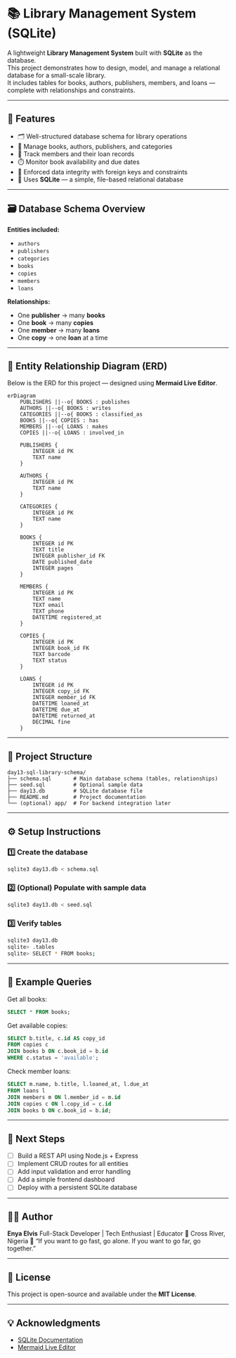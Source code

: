 
# 📚  Library Management System (SQLite)

A lightweight **Library Management System** built with **SQLite** as the database.  
This project demonstrates how to design, model, and manage a relational database for a small-scale library.  
It includes tables for books, authors, publishers, members, and loans — complete with relationships and constraints.

---

## 🧩 Features

- 🗂️ Well-structured database schema for library operations  
- 📘 Manage books, authors, publishers, and categories  
- 👥 Track members and their loan records  
- ⏱️ Monitor book availability and due dates  
- 🔐 Enforced data integrity with foreign keys and constraints  
- 💾 Uses **SQLite** — a simple, file-based relational database  

---

## 🗃️ Database Schema Overview

**Entities included:**

- `authors`  
- `publishers`  
- `categories`  
- `books`  
- `copies`  
- `members`  
- `loans`  

**Relationships:**

- One **publisher** → many **books**  
- One **book** → many **copies**  
- One **member** → many **loans**  
- One **copy** → one **loan** at a time  

---

## 🧭 Entity Relationship Diagram (ERD)

Below is the ERD for this project — designed using **Mermaid Live Editor**.

```mermaid
erDiagram
    PUBLISHERS ||--o{ BOOKS : publishes
    AUTHORS ||--o{ BOOKS : writes
    CATEGORIES ||--o{ BOOKS : classified_as
    BOOKS ||--o{ COPIES : has
    MEMBERS ||--o{ LOANS : makes
    COPIES ||--o{ LOANS : involved_in

    PUBLISHERS {
        INTEGER id PK
        TEXT name
    }

    AUTHORS {
        INTEGER id PK
        TEXT name
    }

    CATEGORIES {
        INTEGER id PK
        TEXT name
    }

    BOOKS {
        INTEGER id PK
        TEXT title
        INTEGER publisher_id FK
        DATE published_date
        INTEGER pages
    }

    MEMBERS {
        INTEGER id PK
        TEXT name
        TEXT email
        TEXT phone
        DATETIME registered_at
    }

    COPIES {
        INTEGER id PK
        INTEGER book_id FK
        TEXT barcode
        TEXT status
    }

    LOANS {
        INTEGER id PK
        INTEGER copy_id FK
        INTEGER member_id FK
        DATETIME loaned_at
        DATETIME due_at
        DATETIME returned_at
        DECIMAL fine
    }
````

---

## 🧱 Project Structure

```
day13-sql-library-schema/
├── schema.sql       # Main database schema (tables, relationships)
├── seed.sql         # Optional sample data
├── day13.db         # SQLite database file
├── README.md        # Project documentation
└── (optional) app/  # For backend integration later
```

---

## ⚙️ Setup Instructions

### 1️⃣ Create the database

```bash
sqlite3 day13.db < schema.sql
```

### 2️⃣ (Optional) Populate with sample data

```bash
sqlite3 day13.db < seed.sql
```

### 3️⃣ Verify tables

```bash
sqlite3 day13.db
sqlite> .tables
sqlite> SELECT * FROM books;
```

---

## 🧠 Example Queries

Get all books:

```sql
SELECT * FROM books;
```

Get available copies:

```sql
SELECT b.title, c.id AS copy_id
FROM copies c
JOIN books b ON c.book_id = b.id
WHERE c.status = 'available';
```

Check member loans:

```sql
SELECT m.name, b.title, l.loaned_at, l.due_at
FROM loans l
JOIN members m ON l.member_id = m.id
JOIN copies c ON l.copy_id = c.id
JOIN books b ON c.book_id = b.id;
```

---

## 🚀 Next Steps

* [ ] Build a REST API using Node.js + Express
* [ ] Implement CRUD routes for all entities
* [ ] Add input validation and error handling
* [ ] Add a simple frontend dashboard
* [ ] Deploy with a persistent SQLite database

---

## 🧑‍💻 Author

**Enya Elvis**
Full-Stack Developer | Tech Enthusiast | Educator
📍 Cross River, Nigeria
💬 “If you want to go fast, go alone. If you want to go far, go together.”

---

## 🪪 License

This project is open-source and available under the **MIT License**.

---

## 💡 Acknowledgments

* [SQLite Documentation](https://www.sqlite.org/docs.html)
* [Mermaid Live Editor](https://mermaid.live/)
